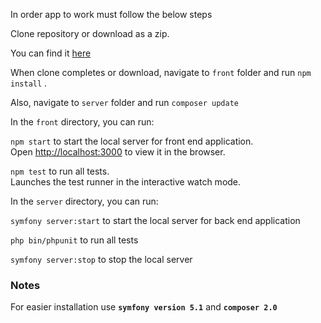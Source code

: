 
In order app to work must follow the below steps

 Clone repository or download as a zip.
 
 You can find it [here](https://github.com/anSpiros/XM_project)
 
 When clone completes or download, navigate to `front` folder and run `npm install` .
  
 Also, navigate to `server` folder and run `composer update`
 
In the `front` directory, you can run:

`npm start` to start the local server for front end application.\
Open [http://localhost:3000](http://localhost:3000) to view it in the browser.

`npm test` to run all tests.\
Launches the test runner in the interactive watch mode.

In the `server` directory, you can run:

`symfony server:start` to start the local server for back end application

`php bin/phpunit` to run all tests

`symfony server:stop` to stop the local server

### Notes

For easier installation use **`symfony version 5.1`** and **`composer 2.0`**

